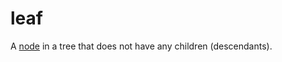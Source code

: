 # leaf

A [node](/data_md/mathematics/definitions/graph/node.md) in a tree that does not have any children (descendants).